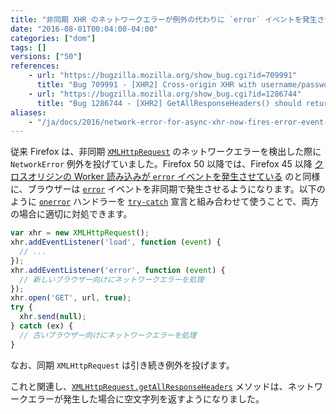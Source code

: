 ```yaml
---
title: "非同期 XHR のネットワークエラーが例外の代わりに `error` イベントを発生させるようになり、`getAllResponseHeaders` は空文字列を返します"
date: "2016-08-01T00:04:00-04:00"
categories: ["dom"]
tags: []
versions: ["50"]
references:
    - url: "https://bugzilla.mozilla.org/show_bug.cgi?id=709991"
      title: "Bug 709991 - [XHR2] Cross-origin XHR with username/password in URL throws"
    - url: "https://bugzilla.mozilla.org/show_bug.cgi?id=1286744"
      title: "Bug 1286744 - [XHR2] GetAllResponseHeaders() should return an empty string if the XHR failed."
aliases:
    - "/ja/docs/2016/network-error-for-async-xhr-now-fires-error-event-instead-of-throwing/"
---
```

従来 Firefox は、非同期 [`XMLHttpRequest`](https://developer.mozilla.org/docs/Web/API/XMLHttpRequest) のネットワークエラーを検出した際に `NetworkError` 例外を投げていました。Firefox 50 以降では、Firefox 45 以降 [クロスオリジンの Worker 読み込みが `error` イベントを発生させている](https://www.fxsitecompat.com/ja/docs/2016/loading-cross-origin-worker-now-fires-error-event-instead-of-throwing-worker-in-sandboxed-iframe-no-longer-allowed/) のと同様に、ブラウザーは [`error`](https://developer.mozilla.org/docs/Web/Events/error) イベントを非同期で発生させるようになります。以下のように [`onerror`](https://developer.mozilla.org/docs/Web/API/XMLHttpRequestEventTarget/onerror) ハンドラーを [`try-catch`](https://developer.mozilla.org/docs/Web/JavaScript/Reference/Statements/try...catch) 宣言と組み合わせて使うことで、両方の場合に適切に対処できます。

```js
var xhr = new XMLHttpRequest();
xhr.addEventListener('load', function (event) {
  // ...
});
xhr.addEventListener('error', function (event) {
  // 新しいブラウザー向けにネットワークエラーを処理
});
xhr.open('GET', url, true);
try {
  xhr.send(null);
} catch (ex) {
  // 古いブラウザー向けにネットワークエラーを処理
}
```

なお、同期 `XMLHttpRequest` は引き続き例外を投げます。

これと関連し、[`XMLHttpRequest.getAllResponseHeaders`](https://developer.mozilla.org/docs/Web/API/XMLHttpRequest/getAllResponseHeaders) メソッドは、ネットワークエラーが発生した場合に空文字列を返すようになりました。
